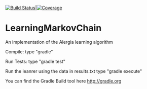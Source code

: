 [![Build Status](https://travis-ci.org/guluchen/LearningMarkovChain.svg?branch=master)](https://travis-ci.org/guluchen/LearningMarkovChain)|[![Coverage](https://codecov.io/gh/guluchen/LearningMarkovChain/graph/badge.svg)](https://codecov.io/gh/guluchen/LearningMarkovChain)



# LearningMarkovChain
An implementation of the Alergia learning algorithm 

Compile:
type "gradle"

Run Tests:
type "gradle test"

Run the leanrer using the data in results.txt
type "gradle execute"

You can find the Gradle Build tool here http://gradle.org

